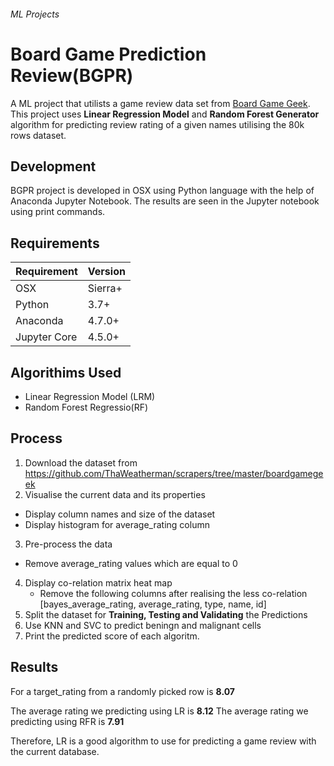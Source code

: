 ###### ML Projects
# Board Game Prediction Review(BGPR)
A ML project  that utilists a game review data set from [Board Game Geek](https://github.com/ThaWeatherman/scrapers/tree/master/boardgamegeek).
This project uses **Linear Regression Model**  and **Random Forest Generator** algorithm for predicting review rating of a given names utilising the 80k rows dataset.


## Development
BGPR project is developed in OSX using Python language with the help of Anaconda Jupyter Notebook.
The results are seen in the Jupyter notebook using print commands. 
## Requirements
| Requirement  |  Version |
|--|--|
| OSX | Sierra+  |
| Python | 3.7+  |
| Anaconda | 4.7.0+  |
| Jupyter Core | 4.5.0+  |

## Algorithims Used
- Linear Regression Model (LRM)
- Random Forest Regressio(RF)

## Process  

1. Download the dataset from https://github.com/ThaWeatherman/scrapers/tree/master/boardgamegeek
2. Visualise the current data and its properties
  - Display column names and size of the dataset
  - Display histogram for average_rating column
3. Pre-process the data
  - Remove average_rating values which are equal to 0
4. Display co-relation matrix heat map
    - Remove the following columns after realising the less co-relation
      [bayes_average_rating, average_rating, type, name, id]
5. Split the dataset for **Training, Testing and Validating** the Predictions
6. Use KNN and SVC to predict beningn and malignant cells
7. Print the predicted score of each algoritm.


## Results
For a target_rating from a randomly picked row is **8.07**

The average rating we predicting using LR is **8.12**
The average rating we predicting using RFR is **7.91**


Therefore, LR is a good algorithm to use for predicting a game review with the current database.
